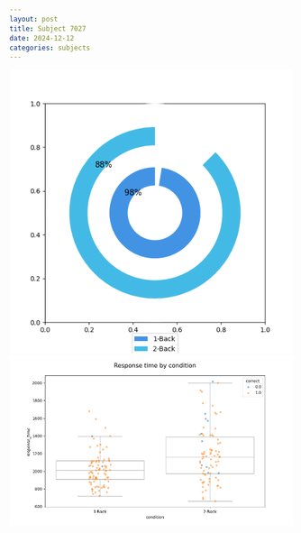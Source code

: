 ```yaml
---
layout: post
title: Subject 7027
date: 2024-12-12
categories: subjects
---
```


![](data/7027/run-2/7027_accuracy_by_condition.png)
![](data/7027/run-2/7027_response_time_by_condition.png)
